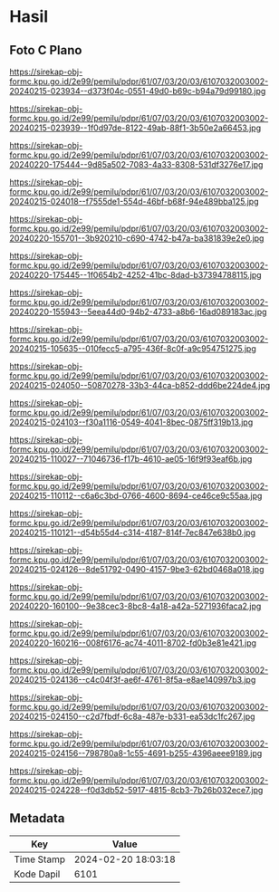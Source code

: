 # Hasil

## Foto C Plano

https://sirekap-obj-formc.kpu.go.id/2e99/pemilu/pdpr/61/07/03/20/03/6107032003002-20240215-023934--d373f04c-0551-49d0-b69c-b94a79d99180.jpg

https://sirekap-obj-formc.kpu.go.id/2e99/pemilu/pdpr/61/07/03/20/03/6107032003002-20240215-023939--1f0d97de-8122-49ab-88f1-3b50e2a66453.jpg

https://sirekap-obj-formc.kpu.go.id/2e99/pemilu/pdpr/61/07/03/20/03/6107032003002-20240220-175444--9d85a502-7083-4a33-8308-531df3276e17.jpg

https://sirekap-obj-formc.kpu.go.id/2e99/pemilu/pdpr/61/07/03/20/03/6107032003002-20240215-024018--f7555de1-554d-46bf-b68f-94e489bba125.jpg

https://sirekap-obj-formc.kpu.go.id/2e99/pemilu/pdpr/61/07/03/20/03/6107032003002-20240220-155701--3b920210-c690-4742-b47a-ba381839e2e0.jpg

https://sirekap-obj-formc.kpu.go.id/2e99/pemilu/pdpr/61/07/03/20/03/6107032003002-20240220-175445--1f0654b2-4252-41bc-8dad-b37394788115.jpg

https://sirekap-obj-formc.kpu.go.id/2e99/pemilu/pdpr/61/07/03/20/03/6107032003002-20240220-155943--5eea44d0-94b2-4733-a8b6-16ad089183ac.jpg

https://sirekap-obj-formc.kpu.go.id/2e99/pemilu/pdpr/61/07/03/20/03/6107032003002-20240215-105635--010fecc5-a795-436f-8c0f-a9c954751275.jpg

https://sirekap-obj-formc.kpu.go.id/2e99/pemilu/pdpr/61/07/03/20/03/6107032003002-20240215-024050--50870278-33b3-44ca-b852-ddd6be224de4.jpg

https://sirekap-obj-formc.kpu.go.id/2e99/pemilu/pdpr/61/07/03/20/03/6107032003002-20240215-024103--f30a1116-0549-4041-8bec-0875ff319b13.jpg

https://sirekap-obj-formc.kpu.go.id/2e99/pemilu/pdpr/61/07/03/20/03/6107032003002-20240215-110027--71046736-f17b-4610-ae05-16f9f93eaf6b.jpg

https://sirekap-obj-formc.kpu.go.id/2e99/pemilu/pdpr/61/07/03/20/03/6107032003002-20240215-110112--c6a6c3bd-0766-4600-8694-ce46ce9c55aa.jpg

https://sirekap-obj-formc.kpu.go.id/2e99/pemilu/pdpr/61/07/03/20/03/6107032003002-20240215-110121--d54b55d4-c314-4187-814f-7ec847e638b0.jpg

https://sirekap-obj-formc.kpu.go.id/2e99/pemilu/pdpr/61/07/03/20/03/6107032003002-20240215-024126--8de51792-0490-4157-9be3-62bd0468a018.jpg

https://sirekap-obj-formc.kpu.go.id/2e99/pemilu/pdpr/61/07/03/20/03/6107032003002-20240220-160100--9e38cec3-8bc8-4a18-a42a-5271936faca2.jpg

https://sirekap-obj-formc.kpu.go.id/2e99/pemilu/pdpr/61/07/03/20/03/6107032003002-20240220-160216--008f6176-ac74-4011-8702-fd0b3e81e421.jpg

https://sirekap-obj-formc.kpu.go.id/2e99/pemilu/pdpr/61/07/03/20/03/6107032003002-20240215-024136--c4c04f3f-ae6f-4761-8f5a-e8ae140997b3.jpg

https://sirekap-obj-formc.kpu.go.id/2e99/pemilu/pdpr/61/07/03/20/03/6107032003002-20240215-024150--c2d7fbdf-6c8a-487e-b331-ea53dc1fc267.jpg

https://sirekap-obj-formc.kpu.go.id/2e99/pemilu/pdpr/61/07/03/20/03/6107032003002-20240215-024156--798780a8-1c55-4691-b255-4396aeee9189.jpg

https://sirekap-obj-formc.kpu.go.id/2e99/pemilu/pdpr/61/07/03/20/03/6107032003002-20240215-024228--f0d3db52-5917-4815-8cb3-7b26b032ece7.jpg


## Metadata

| Key        | Value               |
| ---------- | ------------------- |
| Time Stamp | 2024-02-20 18:03:18 |
| Kode Dapil | 6101                |



